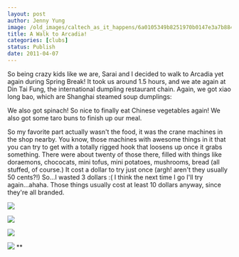 ```yaml
---
layout: post
author: Jenny Yung
image: /old_images/caltech_as_it_happens/6a0105349b8251970b0147e3a7b884970b.jpg
title: A Walk to Arcadia!
categories: [clubs]
status: Publish
date: 2011-04-07
---
```


So being crazy kids like we are, Sarai and I decided to walk to Arcadia yet again during Spring Break! It took us around 1.5 hours, and we ate again at Din Tai Fung, the international dumpling restaurant chain. Again, we got xiao long bao, which are Shanghai steamed soup dumplings:

We also got spinach! So nice to finally eat Chinese vegetables again! We also got some taro buns to finish up our meal.

So my favorite part actually wasn't the food, it was the crane machines in the shop nearby. You know, those machines with awesome things in it that you can try to get with a totally rigged hook that loosens up once it grabs something. There were about twenty of those there, filled with things like doraemons, chococats, mini tofus, mini potatoes, mushrooms, bread (all stuffed, of course.) It cost a dollar to try just once (argh! aren't they usually 50 cents?!) So...I wasted 3 dollars :( I think the next time I go I'll try again...ahaha. Those things usually cost at least 10 dollars anyway, since they're all branded.


![](/old_images/caltech_as_it_happens/6a0105349b8251970b014e604c88a9970c.jpg)

![](/old_images/caltech_as_it_happens/6a0105349b8251970b0147e3a7c5a4970b.jpg)

![](/old_images/caltech_as_it_happens/6a0105349b8251970b0147e3a7c69b970b.jpg)

![](/old_images/caltech_as_it_happens/6a0105349b8251970b014e604c8d6b970c.jpg)
**

